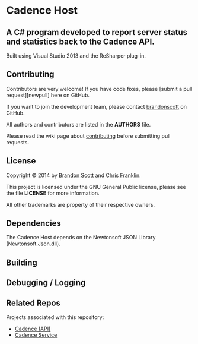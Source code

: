 Cadence Host
==========

A C# program developed to report server status and statistics back to the Cadence API.
------------------------------------------------------

Built using Visual Studio 2013 and the ReSharper plug-in.

Contributing
------------

Contributors are very welcome! If you have code fixes, please [submit a pull request][newpull] here on GitHub.

If you want to join the development team, please contact [brandonscott][bs] on GitHub.

All authors and contributors are listed in the **AUTHORS** file.

Please read the wiki page about [contributing][contrib] before submitting pull requests.

License
-------

Copyright &copy; 2014 by [Brandon Scott][bs] and [Chris Franklin][cwf].

This project is licensed under the GNU General Public license, please see the file **LICENSE** for more information.
 
All other trademarks are property of their respective owners.

Dependencies
------------

The Cadence Host depends on the Newtonsoft JSON Library (Newtonsoft.Json.dll).

Building
--------


Debugging / Logging
-------------------


Related Repos
--------

Projects associated with this repository:

 * [Cadence (API)][capi]
 * [Cadence Service][csrv]

 
[bs]: https://github.com/brandonscott
[capi]: https://github.com/brandonscott/cadence
[contrib]: ../../wiki/Contributing
[csrv]: https://github.com/brandonscott/cadence-service
[cwf]: https://github.com/cwfranklin